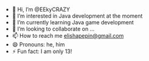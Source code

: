 - 👋 Hi, I’m @EEkyCRAZY
- 👀 I’m interested in Java development at the moment
- 🌱 I’m currently learning Java game development
- 💞️ I’m looking to collaborate on ...
- 📫 How to reach me elishapepin@gmail.com
- 😄 Pronouns: he, him
- ⚡ Fun fact: I am only 13!

<!---
EEkyCRAZY/EEkyCRAZY is a ✨ special ✨ repository because its `README.md` (this file) appears on your GitHub profile.
You can click the Preview link to take a look at your changes.
--->
